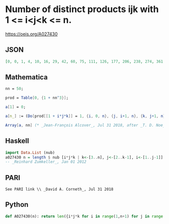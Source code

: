 # Number of distinct products ijk with 1 <\= i<j<k <\= n\.
https://oeis.org/A027430
## JSON
```JSON
[0, 0, 1, 4, 10, 16, 29, 42, 60, 75, 111, 126, 177, 206, 238, 274, 361, 396, 507, 554, 613, 677, 838, 883, 1004, 1092, 1198, 1277, 1529, 1590, 1881, 1998, 2133, 2275, 2432, 2518, 2921, 3096, 3278, 3391, 3884, 4014, 4563, 4750, 4938, 5186, 5840, 5987, 6422, 6652]
```
## Mathematica
```Mathematica
nn = 50;
```
```Mathematica
prod = Table[0, {1 + nn^3}];
```
```Mathematica
a[1] = 0;
```
```Mathematica
a[n_] := (Do[prod[[1 + i*j*k]] = 1, {i, 0, n}, {j, i+1, n}, {k, j+1, n}]; Count[Take[prod, 1 + n^3], 1] - 1);
```
```Mathematica
Array[a, nn] (* _Jean-François Alcover_, Jul 31 2018, after _T. D. Noe_ *)
```
## Haskell
```Haskell
import Data.List (nub)
a027430 n = length $ nub [i*j*k | k<-[3..n], j<-[2..k-1], i<-[1..j-1]]
-- _Reinhard Zumkeller_, Jan 01 2012
```
## PARI
```PARI
See PARI link \\ _David A. Corneth_, Jul 31 2018
```
## Python
```Python
def A027430(n): return len({i*j*k for i in range(1,n+1) for j in range(1,i) for k in range(1,j)}) # _Chai Wah Wu_, Oct 16 2023
```
